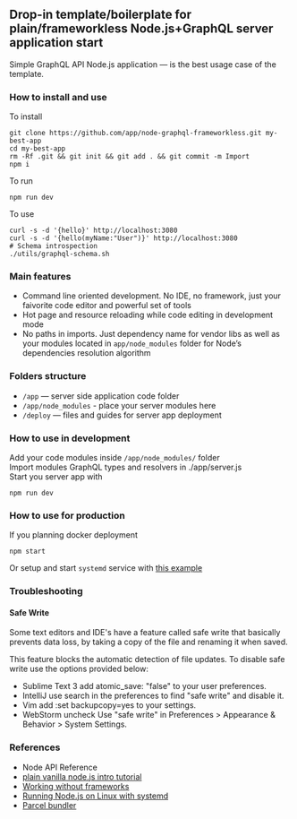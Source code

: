 ## Drop-in template/boilerplate for plain/frameworkless Node.js+GraphQL server application start
Simple GraphQL API Node.js application — is the best usage case of the template.  

### How to install and use
To install  
```
git clone https://github.com/app/node-graphql-frameworkless.git my-best-app
cd my-best-app
rm -Rf .git && git init && git add . && git commit -m Import
npm i
```
To run
```
npm run dev
```
To use
```
curl -s -d '{hello}' http://localhost:3080
curl -s -d '{hello(myName:"User")}' http://localhost:3080
# Schema introspection
./utils/graphql-schema.sh
```

### Main features
- Command line oriented development. No IDE, no framework, just your faivorite code editor and powerful set of tools 
- Hot page and resource reloading while code editing in development mode
- No paths in imports. Just dependency name for vendor libs as well as your modules located in 
 `app/node_modules` folder for Node’s dependencies resolution algorithm  

### Folders structure

- `/app` — server side application code folder
- `/app/node_modules` - place your server modules here
- `/deploy` — files and guides for server app deployment

### How to use in development
Add your code modules inside ```/app/node_modules/``` folder  
Import modules GraphQL types and resolvers in ./app/server.js  
Start you server app with
```
npm run dev
```
### How to use for production
If you planning docker deployment
```
npm start
```
Or setup and start ```systemd``` service with [this example](deploy/README.md)  

### Troubleshooting
#### Safe Write
Some text editors and IDE's have a feature called safe write that basically prevents data loss, by taking a copy of the file and renaming it when saved.  
  
This feature blocks the automatic detection of file updates. To disable safe write use the options provided below:  

- Sublime Text 3 add atomic_save: "false" to your user preferences.  
- IntelliJ use search in the preferences to find "safe write" and disable it.  
- Vim add :set backupcopy=yes to your settings.  
- WebStorm uncheck Use "safe write" in Preferences > Appearance & Behavior > System Settings.  

### References
- Node API Reference
- [plain vanilla node.js intro tutorial](https://gist.github.com/shimondoodkin/6213581)
- [Working without frameworks](https://medium.com/node-js-javascript/working-without-frameworks-part-1-b948f281f782)
- [Running Node.js on Linux with systemd](https://blog.codeship.com/running-node-js-linux-systemd/)
- [Parcel bundler](https://parceljs.org/)
